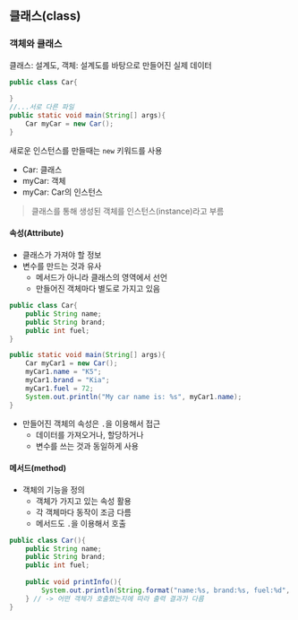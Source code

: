 ## 클래스(class)
### 객체와 클래스
클래스: 설계도, 객체: 설계도를 바탕으로 만들어진 실제 데이터   

```java
public class Car{
    
}
//...서로 다른 파일    
public static void main(String[] args){
    Car myCar = new Car();
}
```
새로운 인스턴스를 만들때는 `new` 키워드를 사용
- Car: 클래스
- myCar: 객체
- myCar: Car의 인스턴스   
>클래스를 통해 생성된 객체를 인스턴스(instance)라고 부름

#### 속성(Attribute)
- 클래스가 가져야 할 정보
- 변수를 만드는 것과 유사
  - 메서드가 아니라 클래스의 영역에서 선언
  - 만들어진 객체마다 별도로 가지고 있음
```java
public class Car{
    public String name;
    public String brand;
    public int fuel;
}
```
```java
public static void main(String[] args){
    Car myCar1 = new Car();
    myCar1.name = "K5";
    myCar1.brand = "Kia";
    myCar1.fuel = 72;
    System.out.println("My car name is: %s", myCar1.name);
}
```
- 만들어진 객체의 속성은 `.`을 이용해서 접근
  - 데이터를 가져오거나, 할당하거나
  - 변수를 쓰는 것과 동일하게 사용

#### 메서드(method)
- 객체의 기능을 정의
    - 객체가 가지고 있는 속성 활용 
    - 각 객체마다 동작이 조금 다름
    - 메서드도 `.`을 이용해서 호출
```java
public class Car(){
    public String name;
    public String brand;
    public int fuel;
    
    public void printInfo(){
        System.out.println(String.format("name:%s, brand:%s, fuel:%d", name, brand, fuel));
    } // -> 어떤 객체가 호출했는지에 따라 출력 결과가 다름
}
```
